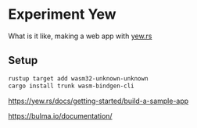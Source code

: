 # Experiment Yew

What is it like, making a web app with [yew.rs](https://yew.rs)

## Setup

```sh
rustup target add wasm32-unknown-unknown
cargo install trunk wasm-bindgen-cli
```

https://yew.rs/docs/getting-started/build-a-sample-app

https://bulma.io/documentation/
